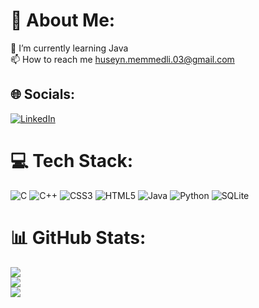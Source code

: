 # 💫 About Me:
🌱 I’m currently learning Java<br>📫 How to reach me huseyn.memmedli.03@gmail.com

## 🌐 Socials:
[![LinkedIn](https://img.shields.io/badge/LinkedIn-%230077B5.svg?logo=linkedin&logoColor=white)](https://www.linkedin.com/in/hussein-mammadli-a03261238/) 

# 💻 Tech Stack:
![C](https://img.shields.io/badge/c-%2300599C.svg?style=for-the-badge&logo=c&logoColor=white) ![C++](https://img.shields.io/badge/c++-%2300599C.svg?style=for-the-badge&logo=c%2B%2B&logoColor=white) ![CSS3](https://img.shields.io/badge/css3-%231572B6.svg?style=for-the-badge&logo=css3&logoColor=white) ![HTML5](https://img.shields.io/badge/html5-%23E34F26.svg?style=for-the-badge&logo=html5&logoColor=white) ![Java](https://img.shields.io/badge/java-%23ED8B00.svg?style=for-the-badge&logo=java&logoColor=white) ![Python](https://img.shields.io/badge/python-3670A0?style=for-the-badge&logo=python&logoColor=ffdd54) ![SQLite](https://img.shields.io/badge/sqlite-%2307405e.svg?style=for-the-badge&logo=sqlite&logoColor=white)

# 📊 GitHub Stats:
![](https://github-readme-stats.vercel.app/api?username=TheWhosein&theme=dark&hide_border=false&include_all_commits=false&count_private=false)<br/>
![](https://github-readme-streak-stats.herokuapp.com/?user=TheWhosein&theme=dark&hide_border=false)<br/>
![](https://github-readme-stats.vercel.app/api/top-langs/?username=TheWhosein&theme=dark&hide_border=false&include_all_commits=false&count_private=false&layout=compact)

